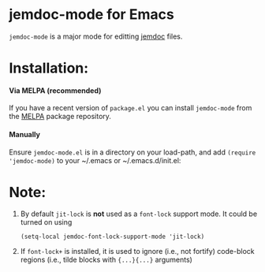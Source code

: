 # jemdoc-mode for Emacs

`jemdoc-mode` is a major mode for editting [jemdoc](http://jemdoc.jaboc.net) files.

# Installation:

#### Via MELPA (recommended)

If you have a recent version of `package.el` you can install `jemdoc-mode` from
the [MELPA](http://melpa.org) package repository.

#### Manually

Ensure `jemdoc-mode.el` is in a directory on your load-path, and add `(require 'jemdoc-mode)`
to your ~/.emacs or ~/.emacs.d/init.el:

# Note:
1. By default `jit-lock` is **not** used as a `font-lock` support mode.
   It could be turned on using

   ```
   (setq-local jemdoc-font-lock-support-mode 'jit-lock)
   ```

2. If `font-lock+` is installed, it is used to ignore (i.e., not fortify) code-block regions
   (i.e., tilde blocks with `{...}{...}` arguments)
